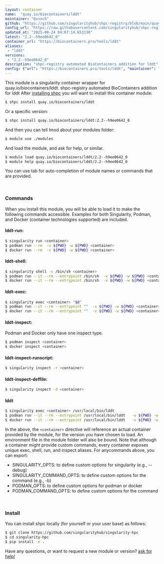 ```yaml
---
layout: container
name:  "quay.io/biocontainers/lddt"
maintainer: "@vsoch"
github: "https://github.com/singularityhub/shpc-registry/blob/main/quay.io/biocontainers/lddt/container.yaml"
config_url: "https://raw.githubusercontent.com/singularityhub/shpc-registry/main/quay.io/biocontainers/lddt/container.yaml"
updated_at: "2025-08-24 04:07:14.653130"
latest: "2.2--h9ee0642_0"
container_url: "https://biocontainers.pro/tools/lddt"
aliases:
 - "lddt"
versions:
 - "2.2--h9ee0642_0"
description: "shpc-registry automated BioContainers addition for lddt"
config: {"url": "https://biocontainers.pro/tools/lddt", "maintainer": "@vsoch", "description": "shpc-registry automated BioContainers addition for lddt", "latest": {"2.2--h9ee0642_0": "sha256:8f15a5d8edac35149aeddf173805abc0dcb81748bda9e675cafb6884471b28ca"}, "tags": {"2.2--h9ee0642_0": "sha256:8f15a5d8edac35149aeddf173805abc0dcb81748bda9e675cafb6884471b28ca"}, "docker": "quay.io/biocontainers/lddt", "aliases": {"lddt": "/usr/local/bin/lddt"}}
---
```


This module is a singularity container wrapper for quay.io/biocontainers/lddt.
shpc-registry automated BioContainers addition for lddt
After [installing shpc](#install) you will want to install this container module:


```bash
$ shpc install quay.io/biocontainers/lddt
```

Or a specific version:

```bash
$ shpc install quay.io/biocontainers/lddt:2.2--h9ee0642_0
```

And then you can tell lmod about your modules folder:

```bash
$ module use ./modules
```

And load the module, and ask for help, or similar.

```bash
$ module load quay.io/biocontainers/lddt/2.2--h9ee0642_0
$ module help quay.io/biocontainers/lddt/2.2--h9ee0642_0
```

You can use tab for auto-completion of module names or commands that are provided.

<br>

### Commands

When you install this module, you will be able to load it to make the following commands accessible.
Examples for both Singularity, Podman, and Docker (container technologies supported) are included.

#### lddt-run:

```bash
$ singularity run <container>
$ podman run --rm  -v ${PWD} -w ${PWD} <container>
$ docker run --rm  -v ${PWD} -w ${PWD} <container>
```

#### lddt-shell:

```bash
$ singularity shell -s /bin/sh <container>
$ podman run --it --rm --entrypoint /bin/sh  -v ${PWD} -w ${PWD} <container>
$ docker run --it --rm --entrypoint /bin/sh  -v ${PWD} -w ${PWD} <container>
```

#### lddt-exec:

```bash
$ singularity exec <container> "$@"
$ podman run --it --rm --entrypoint ""  -v ${PWD} -w ${PWD} <container> "$@"
$ docker run --it --rm --entrypoint ""  -v ${PWD} -w ${PWD} <container> "$@"
```

#### lddt-inspect:

Podman and Docker only have one inspect type.

```bash
$ podman inspect <container>
$ docker inspect <container>
```

#### lddt-inspect-runscript:

```bash
$ singularity inspect -r <container>
```

#### lddt-inspect-deffile:

```bash
$ singularity inspect -d <container>
```


#### lddt

```bash
$ singularity exec <container> /usr/local/bin/lddt
$ podman run --it --rm --entrypoint /usr/local/bin/lddt   -v ${PWD} -w ${PWD} <container> -c " $@"
$ docker run --it --rm --entrypoint /usr/local/bin/lddt   -v ${PWD} -w ${PWD} <container> -c " $@"
```



In the above, the `<container>` directive will reference an actual container provided
by the module, for the version you have chosen to load. An environment file in the
module folder will also be bound. Note that although a container
might provide custom commands, every container exposes unique exec, shell, run, and
inspect aliases. For anycommands above, you can export:

 - SINGULARITY_OPTS: to define custom options for singularity (e.g., --debug)
 - SINGULARITY_COMMAND_OPTS: to define custom options for the command (e.g., -b)
 - PODMAN_OPTS: to define custom options for podman or docker
 - PODMAN_COMMAND_OPTS: to define custom options for the command

<br>

### Install

You can install shpc locally (for yourself or your user base) as follows:

```bash
$ git clone https://github.com/singularityhub/singularity-hpc
$ cd singularity-hpc
$ pip install -e .
```

Have any questions, or want to request a new module or version? [ask for help!](https://github.com/singularityhub/singularity-hpc/issues)